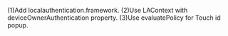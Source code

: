 

(1)Add localauthentication.framework.
(2)Use LAContext with deviceOwnerAuthentication property.
(3)Use evaluatePolicy for Touch id popup.
